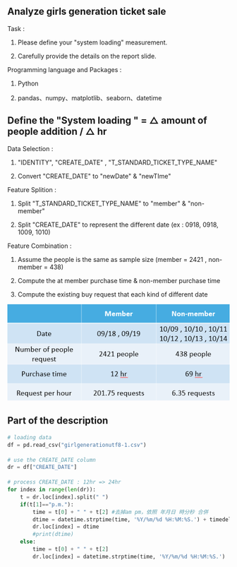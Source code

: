 ## Analyze girls generation ticket sale

Task : 

1. Please define your "system loading" measurement.
  
2. Carefully provide the details on the report slide.




Programming language and Packages : 

1. Python
  
2. pandas、numpy、matplotlib、seaborn、datetime
  

## Define the "System loading " = △ amount of people addition  / △ hr 

Data Selection :

1. "IDENTITY", "CREATE_DATE" , "T_STANDARD_TICKET_TYPE_NAME"

2. Convert "CREATE_DATE" to "newDate" & "newTIme" 

Feature Splition :

1. Split "T_STANDARD_TICKET_TYPE_NAME" to "member" & "non-member"

2. Split "CREATE_DATE" to represent the different date (ex : 0918, 0918, 1009, 1010)

Feature Combination :

1. Assume the people is the same as sample size (member = 2421 , non-member = 438)

2. Compute the at member purchase time & non-member purchase time 

3. Compute the existing buy request that each kind of different date


![image](./img/result.PNG)


## Part of the description

``` python
# loading data
df = pd.read_csv("girlgenerationutf8-1.csv")

# use the CREATE_DATE column
dr = df["CREATE_DATE"]

# process CREATE_DATE : 12hr => 24hr
for index in range(len(dr)):
    t = dr.loc[index].split(" ")
    if(t[1]=="p.m."):               
        time = t[0] + " " + t[2] #去掉am pm，依照 年月日 時分秒 合併      
        dtime = datetime.strptime(time, '%Y/%m/%d %H:%M:%S.') + timedelta(hours=12)  #如果為pm 新增12小時
        dr.loc[index] = dtime
        #print(dtime)       
    else:
        time = t[0] + " " + t[2]
        dr.loc[index] = datetime.strptime(time, '%Y/%m/%d %H:%M:%S.')
```



